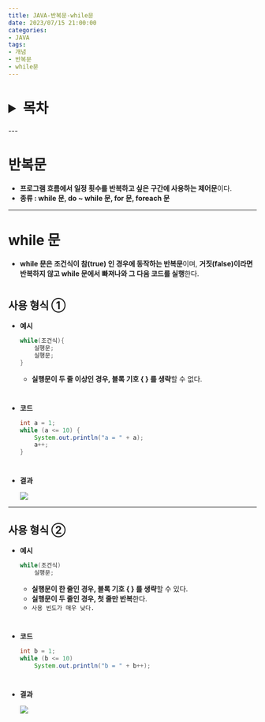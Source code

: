 ```yaml
---
title: JAVA-반복문-while문
date: 2023/07/15 21:00:00
categories:
- JAVA
tags:
- 개념
- 반복문
- while문
---
```

<h1>
<details>
<summary>목차</summary>
<div markdown="1">

- [반복문](#반복문)
- [while 문](#while-문)
    - [사용 형식 ①](#사용-형식-①)
    - [사용 형식 ②](#사용-형식-②)
</div>
</details>
</h1>
---

# 반복문

- **프로그램 흐름에서 일정 횟수를 반복하고 싶은 구간에 사용하는 제어문**이다.
- **종류 : while 문, do ~ while 문, for 문, foreach 문**

---
# while 문

- **while 문은 조건식이 참(true) 인 경우에 동작하는 반복문**이며, **거짓(false)이라면 반복하지 않고 while 문에서 빠져나와 그 다음 코드를 실행**한다.
#
## 사용 형식 ①
- **예시**
    ```java
    while(조건식){
        실행문;
        실행문;
    }
    ```

    - **실행문이 두 줄 이상인 경우, 블록 기호 { } 를 생략**할 수 없다.
#
- **코드**
    
    ```java
    int a = 1;
    while (a <= 10) { 
    	System.out.println("a = " + a);
    	a++;
    }
    ```
#    
- **결과**
    
    ![](/Images/2023/07/JAVA-반복문-while문/Untitled.png)
    
---
## 사용 형식 ②
- **예시**
    ```java
    while(조건식)
        실행문;
    ```

    - **실행문이 한 줄인 경우, 블록 기호 { } 를 생략**할 수 있다.
    - **실행문이 두 줄인 경우, 첫 줄만 반복**한다.
    - `사용 빈도가 매우 낮다.`
#
- **코드**
    
    ```java
    int b = 1;
    while (b <= 10)
    	System.out.println("b = " + b++);
    ```
#    
- **결과**
    
    ![](/Images/2023/07/JAVA-반복문-while문/Untitled%201.png)